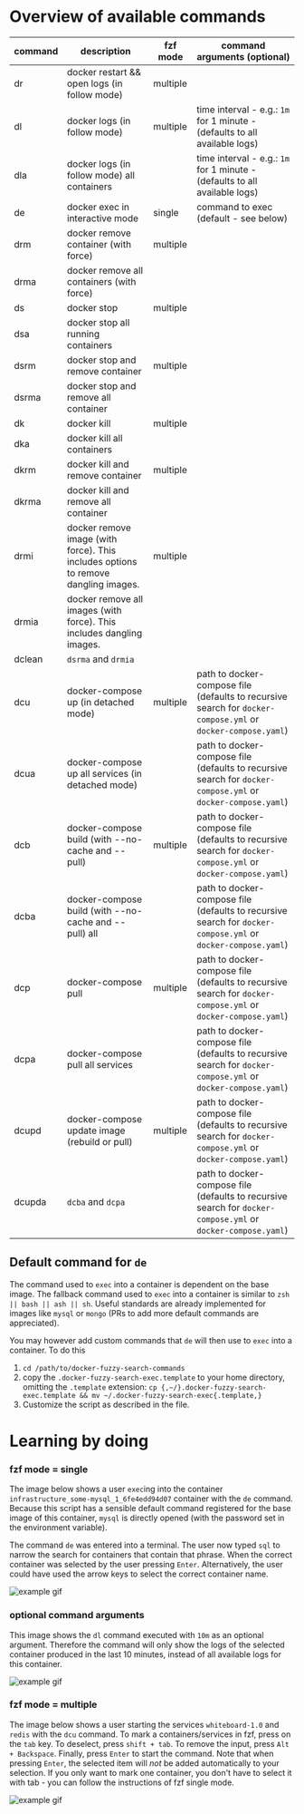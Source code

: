 # Overview of available commands

| command | description                                                                        | fzf mode | command arguments (optional)                                                                                 |
| ------- | ---------------------------------------------------------------------------------- | -------- | ------------------------------------------------------------------------------------------------------------ |
| dr      | docker restart && open logs (in follow mode)                                       | multiple |                                                                                                              |
| dl      | docker logs (in follow mode)                                                       | multiple | time interval - e.g.: `1m` for 1 minute - (defaults to all available logs)                                   |
| dla     | docker logs (in follow mode) all containers                                        |          | time interval - e.g.: `1m` for 1 minute - (defaults to all available logs)                                   |
| de      | docker exec in interactive mode                                                    | single   | command to exec (default - see below)                                                                        |
| drm     | docker remove container (with force)                                               | multiple |                                                                                                              |
| drma    | docker remove all containers (with force)                                          |          |                                                                                                              |
| ds      | docker stop                                                                        | multiple |                                                                                                              |
| dsa     | docker stop all running containers                                                 |          |                                                                                                              |
| dsrm    | docker stop and remove container                                                   | multiple |                                                                                                              |
| dsrma   | docker stop and remove all container                                               |          |
| dk      | docker kill                                                                        | multiple |                                                                                                              |
| dka     | docker kill all containers                                                         |          |                                                                                                              |
| dkrm    | docker kill and remove container                                                   | multiple |                                                                                                              |
| dkrma   | docker kill and remove all container                                               |          |                                                                                                              |
| drmi    | docker remove image (with force). This includes options to remove dangling images. | multiple |                                                                                                              |
| drmia   | docker remove all images (with force). This includes dangling images.              |          |                                                                                                              |
| dclean  | `dsrma` and `drmia`                                                                |          |                                                                                                              |
| dcu     | docker-compose up (in detached mode)                                               | multiple | path to docker-compose file (defaults to recursive search for `docker-compose.yml` or `docker-compose.yaml`) |
| dcua    | docker-compose up all services (in detached mode)                                  |          | path to docker-compose file (defaults to recursive search for `docker-compose.yml` or `docker-compose.yaml`) |
| dcb     | docker-compose build (with --no-cache and --pull)                                  | multiple | path to docker-compose file (defaults to recursive search for `docker-compose.yml` or `docker-compose.yaml`) |
| dcba    | docker-compose build (with --no-cache and --pull) all                              |          | path to docker-compose file (defaults to recursive search for `docker-compose.yml` or `docker-compose.yaml`) |
| dcp     | docker-compose pull                                                                | multiple | path to docker-compose file (defaults to recursive search for `docker-compose.yml` or `docker-compose.yaml`) |
| dcpa    | docker-compose pull all services                                                   |          | path to docker-compose file (defaults to recursive search for `docker-compose.yml` or `docker-compose.yaml`) |
| dcupd   | docker-compose update image (rebuild or pull)                                      | multiple | path to docker-compose file (defaults to recursive search for `docker-compose.yml` or `docker-compose.yaml`) |
| dcupda  | `dcba` and `dcpa`                                                                  |          | path to docker-compose file (defaults to recursive search for `docker-compose.yml` or `docker-compose.yaml`) |

## Default command for `de`
The command used to `exec` into a container is dependent on the base image.
The fallback command used to `exec` into a container is similar to `zsh || bash || ash || sh`.
Useful standards are already implemented for images like `mysql` or `mongo` (PRs to add more default commands are appreciated).

You may however add custom commands that `de` will then use to `exec` into a container. To do this
1. `cd /path/to/docker-fuzzy-search-commands`
1. copy the `.docker-fuzzy-search-exec.template` to your home directory, omitting the `.template` extension:
`cp {,~/}.docker-fuzzy-search-exec.template && mv ~/.docker-fuzzy-search-exec{.template,}`
1. Customize the script as described in the file.

# Learning by doing
### fzf mode = single
The image below shows a user `exec`ing into the container `infrastructure_some-mysql_1_6fe4edd94d07` container with the `de` command.
Because this script has a sensible default command registered for the base image of this container, `mysql` is directly opened (with the password set in the environment variable).

The command `de` was entered into a terminal. The user now typed `sql` to narrow the search for containers that contain that phrase. When the correct container was selected by the user pressing `Enter`.
Alternatively, the user could have used the arrow keys to select the correct container name.

![example gif](single.gif)

### optional command arguments
This image shows the `dl` command executed with `10m` as an optional argument.
Therefore the command will only show the logs of the selected container produced in the last 10 minutes, instead of all available logs for this container.

![example gif](args.gif)

### fzf mode = multiple

The image below shows a user starting the services `whiteboard-1.0` and `redis` with the `dcu` command.
To mark a containers/services in fzf, press on the `tab` key. To deselect, press `shift + tab`.
To remove the input, press `Alt + Backspace`.
Finally, press `Enter` to start the command. Note that when pressing `Enter`, the selected item will *not* be added automatically to your selection.
If you only want to mark one container, you don't have to select it with tab - you can follow the instructions of fzf single mode.

![example gif](multiple.gif)
